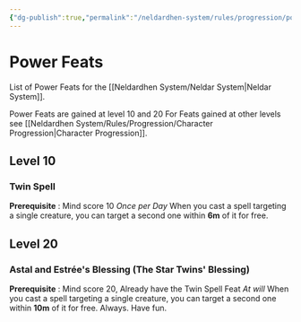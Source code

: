 ```yaml
---
{"dg-publish":true,"permalink":"/neldardhen-system/rules/progression/power-feat/"}
---
```



# Power Feats
List of Power Feats for the [[Neldardhen System/Neldar System\|Neldar System]].

Power Feats are gained at level 10 and 20
For Feats gained at other levels see [[Neldardhen System/Rules/Progression/Character Progression\|Character Progression]].

## Level 10
### Twin Spell
**Prerequisite** : Mind score 10
_Once per Day_
When you cast a spell targeting a single creature, you can target a second one within **6m** of it for free.

## Level 20
### Astal and Estrée's Blessing (The Star Twins' Blessing)
**Prerequisite** : Mind score 20, Already have the Twin Spell Feat
_At will_
When you cast a spell targeting a single creature, you can target a second one within **10m** of it for free. Always. Have fun.
